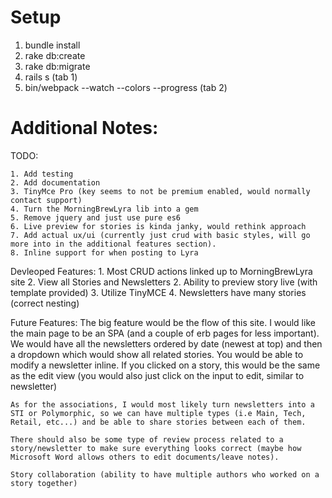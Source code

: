 # Setup
  1. bundle install
  2. rake db:create
  3. rake db:migrate
  4. rails s (tab 1)
  5. bin/webpack --watch --colors --progress (tab 2)

# Additional Notes:
  TODO:

    1. Add testing
    2. Add documentation
    3. TinyMce Pro (key seems to not be premium enabled, would normally contact support)
    4. Turn the MorningBrewLyra lib into a gem
    5. Remove jquery and just use pure es6
    6. Live preview for stories is kinda janky, would rethink approach
    7. Add actual ux/ui (currently just crud with basic styles, will go more into in the additional features section).
    8. Inline support for when posting to Lyra

  Devleoped Features:
    1. Most CRUD actions linked up to MorningBrewLyra site
    2. View all Stories and Newsletters
    2. Ability to preview story live (with template provided)
    3. Utilize TinyMCE
    4. Newsletters have many stories (correct nesting)

  Future Features:
    The big feature would be the flow of this site. I would like the main page to be an SPA (and a couple of erb pages for less important). We would have all the newsletters ordered by date (newest at top) and then a dropdown which would show all related stories. You would be able to modify a newsletter inline. If you clicked on a story, this would be the same as the edit view (you would also just click on the input to edit, similar to newsletter)

    As for the associations, I would most likely turn newsletters into a STI or Polymorphic, so we can have multiple types (i.e Main, Tech, Retail, etc...) and be able to share stories between each of them.

    There should also be some type of review process related to a story/newsletter to make sure everything looks correct (maybe how Microsoft Word allows others to edit documents/leave notes).

    Story collaboration (ability to have multiple authors who worked on a story together)
